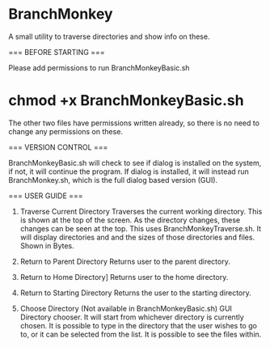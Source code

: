 # BranchMonkey
A small utility to traverse directories and show info on these.


=== BEFORE STARTING === 

Please add permissions to run BranchMonkeyBasic.sh 

# chmod +x BranchMonkeyBasic.sh


The other two files have permissions written already, so there is no need to change any permissions on these.

=== VERSION CONTROL === 

BranchMonkeyBasic.sh will check to see if dialog is installed on the system, if not, it will continue the program. If dialog is installed, it will instead run BranchMonkey.sh, which is the full dialog based version (GUI). 

=== USER GUIDE ===

1. Traverse Current Directory
    Traverses the current working directory. This is shown at the top of the screen. As the directory changes, these changes       can be seen at the top. This uses BranchMonkeyTraverse.sh. 
    It will display directories and and the sizes of those directories and files. Shown in Bytes.  

2. Return to Parent Directory
    Returns user to the parent directory.

3. Return to Home Directory]
    Returns user to the home directory.

4. Return to Starting Directory
    Returns the user to the starting directory.

5. Choose Directory (Not available in BranchMonkeyBasic.sh)
    GUI Directory chooser. It will start from whichever directory is currently chosen. It is possible to type in the directory     that the user wishes to go to, or it can be selected from the list. It is possible to see the files within. 
